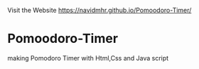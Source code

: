 
Visit the Website  https://navidmhr.github.io/Pomoodoro-Timer/

# Pomoodoro-Timer
making Pomodoro Timer with Html,Css and Java script 
